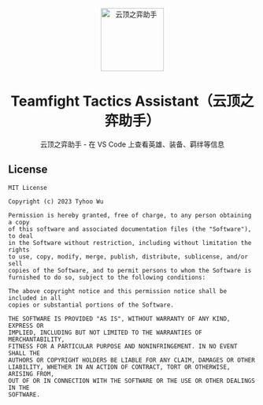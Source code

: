 <div align="center">
<img src="https://github.com/cnwutianhao/ide/assets/13990136/73e47f3e-8aa9-4c82-b271-7f8dd1c508c5" alt="云顶之弈助手" width="128"/>

# Teamfight Tactics Assistant（云顶之弈助手）

云顶之弈助手 - 在 VS Code 上查看英雄、装备、羁绊等信息

</div>

## License

```
MIT License

Copyright (c) 2023 Tyhoo Wu

Permission is hereby granted, free of charge, to any person obtaining a copy
of this software and associated documentation files (the "Software"), to deal
in the Software without restriction, including without limitation the rights
to use, copy, modify, merge, publish, distribute, sublicense, and/or sell
copies of the Software, and to permit persons to whom the Software is
furnished to do so, subject to the following conditions:

The above copyright notice and this permission notice shall be included in all
copies or substantial portions of the Software.

THE SOFTWARE IS PROVIDED "AS IS", WITHOUT WARRANTY OF ANY KIND, EXPRESS OR
IMPLIED, INCLUDING BUT NOT LIMITED TO THE WARRANTIES OF MERCHANTABILITY,
FITNESS FOR A PARTICULAR PURPOSE AND NONINFRINGEMENT. IN NO EVENT SHALL THE
AUTHORS OR COPYRIGHT HOLDERS BE LIABLE FOR ANY CLAIM, DAMAGES OR OTHER
LIABILITY, WHETHER IN AN ACTION OF CONTRACT, TORT OR OTHERWISE, ARISING FROM,
OUT OF OR IN CONNECTION WITH THE SOFTWARE OR THE USE OR OTHER DEALINGS IN THE
SOFTWARE.
```
